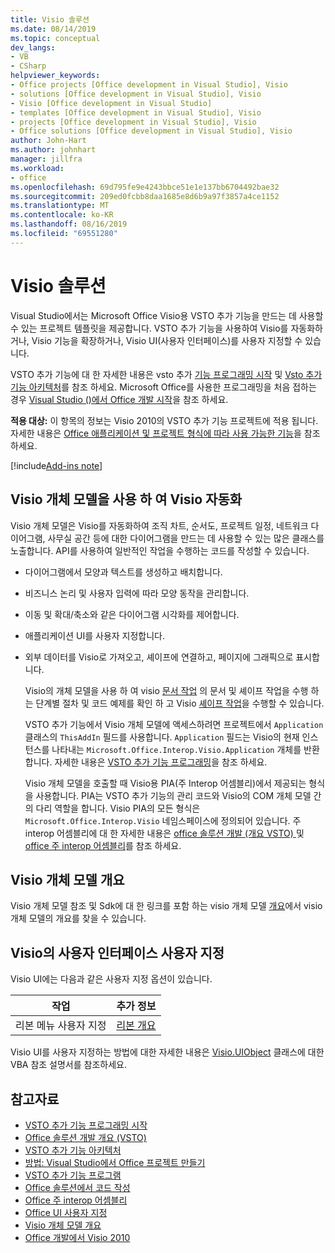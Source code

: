 ```yaml
---
title: Visio 솔루션
ms.date: 08/14/2019
ms.topic: conceptual
dev_langs:
- VB
- CSharp
helpviewer_keywords:
- Office projects [Office development in Visual Studio], Visio
- solutions [Office development in Visual Studio], Visio
- Visio [Office development in Visual Studio]
- templates [Office development in Visual Studio], Visio
- projects [Office development in Visual Studio], Visio
- Office solutions [Office development in Visual Studio], Visio
author: John-Hart
ms.author: johnhart
manager: jillfra
ms.workload:
- office
ms.openlocfilehash: 69d795fe9e4243bbce51e1e137bb6704492bae32
ms.sourcegitcommit: 209ed0fcbb8daa1685e8d6b9a97f3857a4ce1152
ms.translationtype: MT
ms.contentlocale: ko-KR
ms.lasthandoff: 08/16/2019
ms.locfileid: "69551280"
---
```

# <a name="visio-solutions"></a>Visio 솔루션
  Visual Studio에서는 Microsoft Office Visio용 VSTO 추가 기능을 만드는 데 사용할 수 있는 프로젝트 템플릿을 제공합니다. VSTO 추가 기능을 사용하여 Visio를 자동화하거나, Visio 기능을 확장하거나, Visio UI(사용자 인터페이스)를 사용자 지정할 수 있습니다.

 VSTO 추가 기능에 대 한 자세한 내용은 vsto 추가 [기능 프로그래밍 시작](../vsto/getting-started-programming-vsto-add-ins.md) 및 [Vsto 추가 기능 아키텍처](../vsto/architecture-of-vsto-add-ins.md)를 참조 하세요. Microsoft Office를 사용한 프로그래밍을 처음 접하는 경우 [Visual Studio &#40;&#41;에서 Office 개발 시작](../vsto/getting-started-office-development-in-visual-studio.md)을 참조 하세요.

 **적용 대상:** 이 항목의 정보는 Visio 2010의 VSTO 추가 기능 프로젝트에 적용 됩니다. 자세한 내용은 [Office 애플리케이션 및 프로젝트 형식에 따라 사용 가능한 기능](../vsto/features-available-by-office-application-and-project-type.md)을 참조하세요.

[!include[Add-ins note](includes/addinsnote.md)]

## <a name="automate-visio-by-using-the-visio-object-model"></a>Visio 개체 모델을 사용 하 여 Visio 자동화
 Visio 개체 모델은 Visio를 자동화하여 조직 차트, 순서도, 프로젝트 일정, 네트워크 다이어그램, 사무실 공간 등에 대한 다이어그램을 만드는 데 사용할 수 있는 많은 클래스를 노출합니다. API를 사용하여 일반적인 작업을 수행하는 코드를 작성할 수 있습니다.

- 다이어그램에서 모양과 텍스트를 생성하고 배치합니다.

- 비즈니스 논리 및 사용자 입력에 따라 모양 동작을 관리합니다.

- 이동 및 확대/축소와 같은 다이어그램 시각화를 제어합니다.

- 애플리케이션 UI를 사용자 지정합니다.

- 외부 데이터를 Visio로 가져오고, 셰이프에 연결하고, 페이지에 그래픽으로 표시합니다.

  Visio의 개체 모델을 사용 하 여 visio [문서 작업](../vsto/working-with-visio-documents.md) 의 문서 및 셰이프 작업을 수행 하는 단계별 절차 및 코드 예제를 확인 하 고 Visio [셰이프 작업](../vsto/working-with-visio-shapes.md)을 수행할 수 있습니다.

  VSTO 추가 기능에서 Visio 개체 모델에 액세스하려면 프로젝트에서 `Application` 클래스의 `ThisAddIn` 필드를 사용합니다. `Application` 필드는 Visio의 현재 인스턴스를 나타내는 `Microsoft.Office.Interop.Visio.Application` 개체를 반환합니다. 자세한 내용은 [VSTO 추가 기능 프로그래밍](../vsto/programming-vsto-add-ins.md)을 참조 하세요.

  Visio 개체 모델을 호출할 때 Visio용 PIA(주 Interop 어셈블리)에서 제공되는 형식을 사용합니다. PIA는 VSTO 추가 기능의 관리 코드와 Visio의 COM 개체 모델 간의 다리 역할을 합니다. Visio PIA의 모든 형식은 `Microsoft.Office.Interop.Visio` 네임스페이스에 정의되어 있습니다. 주 interop 어셈블리에 대 한 자세한 내용은 [office 솔루션 개발 &#40;개요 VSTO&#41; ](../vsto/office-solutions-development-overview-vsto.md) 및 [office 주 interop 어셈블리](../vsto/office-primary-interop-assemblies.md)를 참조 하세요.

## <a name="visio-object-model-overview"></a>Visio 개체 모델 개요
 Visio 개체 모델 참조 및 Sdk에 대 한 링크를 포함 하는 visio 개체 모델 [개요](../vsto/visio-object-model-overview.md)에서 visio 개체 모델의 개요를 찾을 수 있습니다.

## <a name="customize-the-user-interface-of-visio"></a>Visio의 사용자 인터페이스 사용자 지정
 Visio UI에는 다음과 같은 사용자 지정 옵션이 있습니다.

|작업|추가 정보|
|----------|--------------------------|
|리본 메뉴 사용자 지정|[리본 개요](../vsto/ribbon-overview.md)|

 Visio UI를 사용자 지정하는 방법에 대한 자세한 내용은 [Visio.UIObject](/office/vba/api/Visio.UIObject) 클래스에 대한 VBA 참조 설명서를 참조하세요.

## <a name="see-also"></a>참고자료
- [VSTO 추가 기능 프로그래밍 시작](../vsto/getting-started-programming-vsto-add-ins.md)
- [Office 솔루션 개발 개요 &#40;VSTO&#41;](../vsto/office-solutions-development-overview-vsto.md)
- [VSTO 추가 기능 아키텍처](../vsto/architecture-of-vsto-add-ins.md)
- [방법: Visual Studio에서 Office 프로젝트 만들기](../vsto/how-to-create-office-projects-in-visual-studio.md)
- [VSTO 추가 기능 프로그램](../vsto/programming-vsto-add-ins.md)
- [Office 솔루션에서 코드 작성](../vsto/writing-code-in-office-solutions.md)
- [Office 주 interop 어셈블리](../vsto/office-primary-interop-assemblies.md)
- [Office UI 사용자 지정](../vsto/office-ui-customization.md)
- [Visio 개체 모델 개요](../vsto/visio-object-model-overview.md)
- [Office 개발에서 Visio 2010](http://go.microsoft.com/fwlink/?LinkId=199017)
